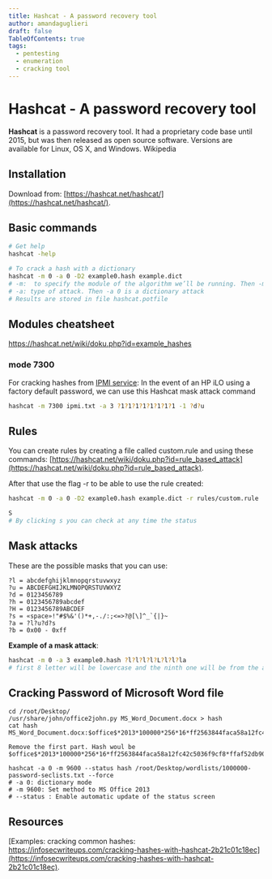 ```yaml
---
title: Hashcat - A password recovery tool
author: amandaguglieri
draft: false
TableOfContents: true
tags:
  - pentesting
  - enumeration
  - cracking tool
---
```


# Hashcat - A password recovery tool

**Hashcat** is a password recovery tool. It had a proprietary code base until 2015, but was then released as open source software. Versions are available for Linux, OS X, and Windows. Wikipedia

## Installation

Download from: [https://hashcat.net/hashcat/](https://hashcat.net/hashcat/).

## Basic commands

```bash
# Get help 
hashcat -help 

# To crack a hash with a dictionary
hashcat -m 0 -a 0 -D2 example0.hash example.dict
# -m:  to specify the module of the algorithm we’ll be running. Then -m 0 specifies an MD5 type of hash
# -a: type of attack. Then -a 0 is a dictionary attack
# Results are stored in file hashcat.potfile
```

## Modules cheatsheet

https://hashcat.net/wiki/doku.php?id=example_hashes

### mode 7300

For cracking hashes from [IPMI service](623-intelligent-platform-management-interface-ipmi.md):
In the event of an HP iLO using a factory default password, we can use this Hashcat mask attack command 

```bash
hashcat -m 7300 ipmi.txt -a 3 ?1?1?1?1?1?1?1?1 -1 ?d?u
```


## Rules

You can create rules by creating a file called custom.rule and using these commands: [https://hashcat.net/wiki/doku.php?id=rule_based_attack](https://hashcat.net/wiki/doku.php?id=rule_based_attack).

After that use the flag -r to be able to use the rule created:

```bash
hashcat -m 0 -a 0 -D2 example0.hash example.dict -r rules/custom.rule

S  
# By clicking s you can check at any time the status
```


## Mask attacks 

These are the possible masks that you can use:

```
?l = abcdefghijklmnopqrstuvwxyz
?u = ABCDEFGHIJKLMNOPQRSTUVWXYZ
?d = 0123456789
?h = 0123456789abcdef
?H = 0123456789ABCDEF
?s = «space»!"#$%&'()*+,-./:;<=>?@[\]^_`{|}~
?a = ?l?u?d?s
?b = 0x00 - 0xff
``` 

**Example of a mask attack**:

```bash
hashcat -m 0 -a 3 example0.hash ?l?l?l?l?L?l?l?la  
# first 8 letter will be lowercase and the ninth one will be from the all-character pool
```

## Cracking Password of Microsoft Word file

```
cd /root/Desktop/
/usr/share/john/office2john.py MS_Word_Document.docx > hash
cat hash
MS_Word_Document.docx:$office$*2013*100000*256*16*ff2563844faca58a12fc42c5036f9cf8*ffaf52db903dbcb6ac2db4bab6d343ab*c237403ec97e5f68b7be3324a8633c9ff95e0bb44b1efcf798c70271a54336a2

Remove the first part. Hash woul be
$office$*2013*100000*256*16*ff2563844faca58a12fc42c5036f9cf8*ffaf52db903dbcb6ac2db4bab6d343ab*c237403ec97e5f68b7be3324a8633c9ff95e0bb44b1efcf798c70271a54336a2

hashcat -a 0 -m 9600 --status hash /root/Desktop/wordlists/1000000-password-seclists.txt --force
# -a 0: dictionary mode
# -m 9600: Set method to MS Office 2013
# --status : Enable automatic update of the status screen
```

## Resources

[Examples: cracking common hashes: https://infosecwriteups.com/cracking-hashes-with-hashcat-2b21c01c18ec](https://infosecwriteups.com/cracking-hashes-with-hashcat-2b21c01c18ec).


